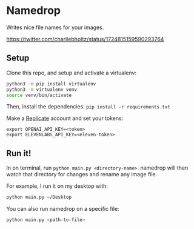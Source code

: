 # Namedrop

Writes nice file names for your images.

https://twitter.com/charliebholtz/status/1724815159590293764

## Setup

Clone this repo, and setup and activate a virtualenv:

```bash
python3 -m pip install virtualenv
python3 -m virtualenv venv
source venv/bin/activate
```

Then, install the dependencies:
`pip install -r requirements.txt`

Make a [Replicate](https://replicate.com) account and set your tokens:

```
export OPENAI_API_KEY=<token>
export ELEVENLABS_API_KEY=<eleven-token>
```

## Run it!

In on terminal, run `python main.py <directory-name>`. namedrop
will then watch that directory for changes and rename any image file.

For example, I run it on my desktop with:

```bash
python main.py ~/Desktop
```

You can also run namedrop on a specific file:

```bash
python main.py <path-to-file>
```
